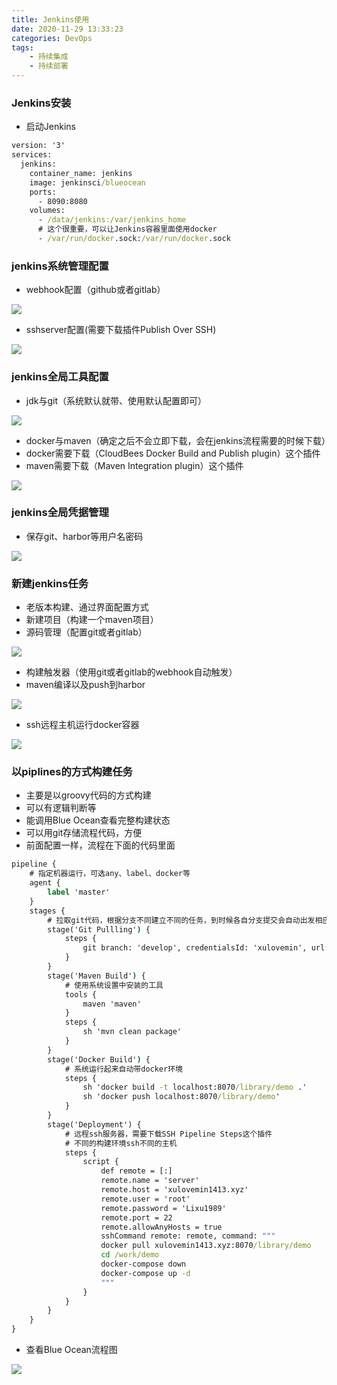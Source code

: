 ```yaml
---
title: Jenkins使用
date: 2020-11-29 13:33:23
categories: DevOps
tags:
    - 持续集成
    - 持续部署
---
```


### Jenkins安装

- 启动Jenkins
```cmd
version: '3'
services:
  jenkins:
    container_name: jenkins
    image: jenkinsci/blueocean
    ports:
      - 8090:8080
    volumes:
      - /data/jenkins:/var/jenkins_home
      # 这个很重要，可以让Jenkins容器里面使用docker
      - /var/run/docker.sock:/var/run/docker.sock 
```

### jenkins系统管理配置

- webhook配置（github或者gitlab）

![](./webhook.jpg)

- sshserver配置(需要下载插件Publish Over SSH)

![](./sshserver.jpg)

### jenkins全局工具配置

- jdk与git（系统默认就带、使用默认配置即可）

![](./jdk.jpg)
- docker与maven（确定之后不会立即下载，会在jenkins流程需要的时候下载）
- docker需要下载（CloudBees Docker Build and Publish plugin）这个插件
- maven需要下载（Maven Integration plugin）这个插件

![](./docker.jpg)

### jenkins全局凭据管理

- 保存git、harbor等用户名密码

![](./pingju.jpg)

### 新建jenkins任务

- 老版本构建、通过界面配置方式
- 新建项目（构建一个maven项目）
- 源码管理（配置git或者gitlab）

![](./git.jpg)
- 构建触发器（使用git或者gitlab的webhook自动触发）
- maven编译以及push到harbor

![](./maven.jpg)
- ssh远程主机运行docker容器

![](./sshrun.jpg)

### 以piplines的方式构建任务

- 主要是以groovy代码的方式构建
- 可以有逻辑判断等
- 能调用Blue Ocean查看完整构建状态
- 可以用git存储流程代码，方便
- 前面配置一样，流程在下面的代码里面

```cmd
pipeline {
    # 指定机器运行，可选any、label、docker等
    agent {
        label 'master'
    }
    stages {
        # 拉取git代码，根据分支不同建立不同的任务，到时候各自分支提交会自动出发相应的构建流程
        stage('Git Pullling') {
            steps {
                git branch: 'develop', credentialsId: 'xulovemin', url: 'https://github.com/xulovemin/demo.git'
            }
        }
        stage('Maven Build') {
            # 使用系统设置中安装的工具
            tools {
                maven 'maven'
            }
            steps {
                sh 'mvn clean package'
            }
        }
        stage('Docker Build') {
            # 系统运行起来自动带docker环境
            steps {
                sh 'docker build -t localhost:8070/library/demo .'
                sh 'docker push localhost:8070/library/demo'
            }
        }
        stage('Deployment') {
            # 远程ssh服务器，需要下载SSH Pipeline Steps这个插件
            # 不同的构建环境ssh不同的主机
            steps {
                script {
                    def remote = [:]
                    remote.name = 'server'
                    remote.host = 'xulovemin1413.xyz'
                    remote.user = 'root'
                    remote.password = 'Lixu1989'
                    remote.port = 22
                    remote.allowAnyHosts = true
                    sshCommand remote: remote, command: """
                    docker pull xulovemin1413.xyz:8070/library/demo
                    cd /work/demo
                    docker-compose down
                    docker-compose up -d
                    """
                }
            }
        }
    }
}
```

- 查看Blue Ocean流程图

![](./blue.jpg)
